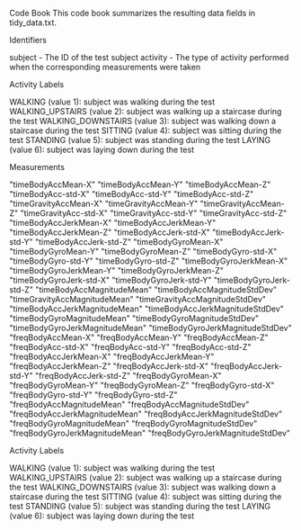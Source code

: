 Code Book
This code book summarizes the resulting data fields in tidy_data.txt.

Identifiers

subject - The ID of the test subject
activity - The type of activity performed when the corresponding measurements were taken

Activity Labels

WALKING (value 1): subject was walking during the test
WALKING_UPSTAIRS (value 2): subject was walking up a staircase during the test
WALKING_DOWNSTAIRS (value 3): subject was walking down a staircase during the test
SITTING (value 4): subject was sitting during the test
STANDING (value 5): subject was standing during the test
LAYING (value 6): subject was laying down during the test

Measurements

"timeBodyAccMean-X" 
"timeBodyAccMean-Y" 
"timeBodyAccMean-Z" 
"timeBodyAcc-std-X" 
"timeBodyAcc-std-Y" 
"timeBodyAcc-std-Z" 
"timeGravityAccMean-X" 
"timeGravityAccMean-Y" 
"timeGravityAccMean-Z" 
"timeGravityAcc-std-X" 
"timeGravityAcc-std-Y" 
"timeGravityAcc-std-Z" 
"timeBodyAccJerkMean-X" 
"timeBodyAccJerkMean-Y" 
"timeBodyAccJerkMean-Z" 
"timeBodyAccJerk-std-X" 
"timeBodyAccJerk-std-Y" 
"timeBodyAccJerk-std-Z" 
"timeBodyGyroMean-X" 
"timeBodyGyroMean-Y" 
"timeBodyGyroMean-Z" 
"timeBodyGyro-std-X"
"timeBodyGyro-std-Y" 
"timeBodyGyro-std-Z"
"timeBodyGyroJerkMean-X"
"timeBodyGyroJerkMean-Y"
"timeBodyGyroJerkMean-Z"
"timeBodyGyroJerk-std-X"
"timeBodyGyroJerk-std-Y"
"timeBodyGyroJerk-std-Z"
"timeBodyAccMagnitudeMean"
"timeBodyAccMagnitudeStdDev"
"timeGravityAccMagnitudeMean"
"timeGravityAccMagnitudeStdDev"
"timeBodyAccJerkMagnitudeMean"
"timeBodyAccJerkMagnitudeStdDev"
"timeBodyGyroMagnitudeMean"
"timeBodyGyroMagnitudeStdDev"
"timeBodyGyroJerkMagnitudeMean"
"timeBodyGyroJerkMagnitudeStdDev"
"freqBodyAccMean-X"
"freqBodyAccMean-Y"
"freqBodyAccMean-Z"
"freqBodyAcc-std-X"
"freqBodyAcc-std-Y"
"freqBodyAcc-std-Z"
"freqBodyAccJerkMean-X"
"freqBodyAccJerkMean-Y"
"freqBodyAccJerkMean-Z"
"freqBodyAccJerk-std-X"
"freqBodyAccJerk-std-Y"
"freqBodyAccJerk-std-Z"
"freqBodyGyroMean-X"
"freqBodyGyroMean-Y"
"freqBodyGyroMean-Z"
"freqBodyGyro-std-X"
"freqBodyGyro-std-Y"
"freqBodyGyro-std-Z"
"freqBodyAccMagnitudeMean"
"freqBodyAccMagnitudeStdDev" 
"freqBodyAccJerkMagnitudeMean"
"freqBodyAccJerkMagnitudeStdDev"
"freqBodyGyroMagnitudeMean" 
"freqBodyGyroMagnitudeStdDev"
"freqBodyGyroJerkMagnitudeMean"
"freqBodyGyroJerkMagnitudeStdDev"

Activity Labels

WALKING (value 1): subject was walking during the test
WALKING_UPSTAIRS (value 2): subject was walking up a staircase during the test
WALKING_DOWNSTAIRS (value 3): subject was walking down a staircase during the test
SITTING (value 4): subject was sitting during the test
STANDING (value 5): subject was standing during the test
LAYING (value 6): subject was laying down during the test
